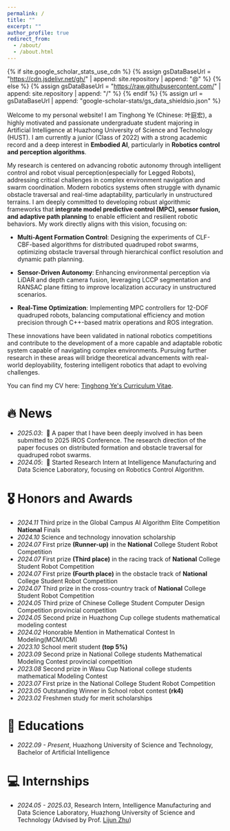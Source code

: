 ```yaml
---
permalink: /
title: ""
excerpt: ""
author_profile: true
redirect_from: 
  - /about/
  - /about.html
---
```


{% if site.google_scholar_stats_use_cdn %}
{% assign gsDataBaseUrl = "https://cdn.jsdelivr.net/gh/" | append: site.repository | append: "@" %}
{% else %}
{% assign gsDataBaseUrl = "https://raw.githubusercontent.com/" | append: site.repository | append: "/" %}
{% endif %}
{% assign url = gsDataBaseUrl | append: "google-scholar-stats/gs_data_shieldsio.json" %}

<span class='anchor' id='about-me'></span>

Welcome to my personal website! I am Tinghong Ye (Chinese: 叶庭宏), a highly motivated and passionate undergraduate student majoring in Artificial Intelligence at Huazhong University of Science and Technology (HUST). I am currently a junior (Class of 2022) with a strong academic record and a deep interest in **Embodied AI**, particularly in **Robotics control and perception algorithms**.

My research is centered on advancing robotic autonomy through intelligent control and robot visual perception(especially for Legged Robots), addressing critical challenges in complex environment navigation and swarm coordination. Modern robotics systems often struggle with dynamic obstacle traversal and real-time adaptability, particularly in unstructured terrains. I am deeply committed to developing robust algorithmic frameworks that **integrate model predictive control (MPC), sensor fusion, and adaptive path planning** to enable efficient and resilient robotic behaviors. My work directly aligns with this vision, focusing on:

- **Multi-Agent Formation Control**: Designing the experiments of CLF-CBF-based algorithms for distributed quadruped robot swarms, optimizing obstacle traversal through hierarchical conflict resolution and dynamic path planning.

- **Sensor-Driven Autonomy**: Enhancing environmental perception via LiDAR and depth camera fusion, leveraging LCCP segmentation and RANSAC plane fitting to improve localization accuracy in unstructured scenarios.

- **Real-Time Optimization**: Implementing MPC controllers for 12-DOF quadruped robots, balancing computational efficiency and motion precision through C++-based matrix operations and ROS integration.

These innovations have been validated in national robotics competitions and contribute to the development of a more capable and adaptable robotic system capable of navigating complex environments.  Pursuing further research in these areas will bridge theoretical advancements with real-world deployability, fostering intelligent robotics that adapt to evolving challenges.

You can find my CV here: [Tinghong Ye's Curriculum Vitae](../assets/cv_zh.pdf).

# 🔥 News
- *2025.03*: &nbsp;🎉 A paper that I have been deeply involved in has been submitted to 2025 IROS Conference. The research direction of the paper focuses on distributed formation and obstacle traversal for quadruped robot swarms. 
- *2024.05*: &nbsp;🤗 Started Research Intern at Intelligence Manufacturing and Data Science Laboratory, focusing on Robotics Control Algorithm. 

# 🎖 Honors and Awards

- *2024.11* Third prize in the Global Campus AI Algorithm Elite Competition **National** Finals
- *2024.10* Science and technology innovation scholarship
- *2024.07* First prize **(Runner-up)** in the **National** College Student Robot Competition
- *2024.07* First prize **(Third place)** in the racing track of **National** College Student Robot Competition
- *2024.07* First prize **(Fourth place)** in the obstacle track of **National** College Student Robot Competition
- *2024.07* Third prize in the cross-country track of **National** College Student Robot Competition
- *2024.05* Third prize of Chinese College Student Computer Design Competition provincial competition
- *2024.05* Second prize in Huazhong Cup college students mathematical modeling contest
- *2024.02* Honorable Mention in Mathematical Contest In Modeling(MCM/ICM)
- *2023.10* School merit student **(top 5%)**
- *2023.09* Second prize in National College students Mathematical Modeling Contest provincial competition
- *2023.08* Second prize in Wasu Cup National college students mathematical Modeling Contest
- *2023.07* First prize in the National College Student Robot Competition
- *2023.05* Outstanding Winner in School robot contest **(rk4)**
- *2023.02* Freshmen study for merit scholarships

# 📖 Educations

- *2022.09 - Present*, Huazhong University of Science and Technology, Bachelor of Artificial Intelligence

# 💻 Internships
- *2024.05 - 2025.03*, Research Intern, Intelligence Manufacturing and Data Science Laboratory, Huazhong University of Science and Technology (Advised by Prof. [Lijun Zhu](http://faculty.hust.edu.cn/ZHULIJUN/en/more/2288717/jsjjgd/index.htm))
